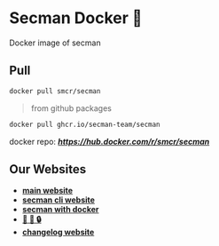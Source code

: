 # Secman Docker 🐳

Docker image of secman

## Pull

```bash
docker pull smcr/secman
```

> from github packages

```bash
docker pull ghcr.io/secman-team/secman
```

docker repo: _**https://hub.docker.com/r/smcr/secman**_

## Our Websites

- [**main website**](https://secman.dev)
- [**secman cli website**](https://cli.secman.dev)
- [**secman with docker**](https://cli.secman.dev/docker)
- [**🐳 🤝 🔒**](https://docker.secman.dev)
- [**changelog website**](https://changelog.secman.dev)
